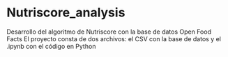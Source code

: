 # Nutriscore_analysis
Desarrollo del algoritmo de Nutriscore con la base de datos Open Food Facts
El proyecto consta de dos archivos: el CSV con la base de datos y el .ipynb con el código en Python
